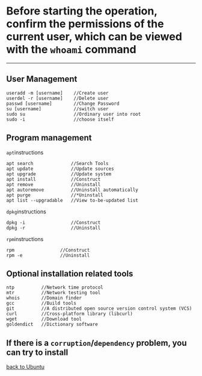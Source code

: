 # Before starting the operation, confirm the permissions of the current user, which can be viewed with the `whoami` command
-----------------------------------------------
## User Management
    useradd -m [username]    //Create user
    userdel -r [username]    //Delete user
    passwd [username]        //Change Password
    su [username]            //switch user
    sudo su                  //Ordinary user into root
    sudo -i                  //choose itself

## Program management
`apt`instructions

    apt search              //Search Tools
    apt update              //Update sources
    apt upgrade             //Update system
    apt install             //Construct
    apt remove              //Uninstall
    apt autoremove          //Uninstall automatically
    apt purge               //*Uninstall
    apt list --upgradable   //View to-be-updated list
 `dpkg`instructions
 
    dpkg -i                 //Construct
    dpkg -r                 //Uninstall
`rpm`instructions

    rpm                 //Construct
    rpm -e              //Uninstall

## Optional installation related tools
    ntp          //Network time protocol
    mtr          //Network testing tool
    whois        //Domain finder
    gcc          //Build tools
    git          //A distributed open source version control system (VCS)
    curl         //Cross-platform library (libcurl)
    wget         //Download tool
    goldendict   //Dictionary software

## If there is a `corruption`/`dependency` problem, you can try to install

[back to Ubuntu](https://github.com/pro1tocol/Linux-Novice-Function/tree/main/Ubuntu)
